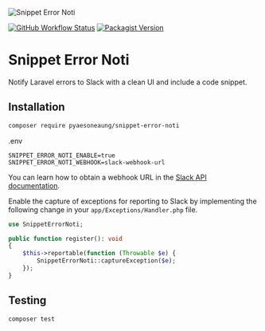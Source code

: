 ![Snippet Error Noti](https://repository-images.githubusercontent.com/729276965/f357d0c9-69ee-4632-88ae-e77cac7fbd79)

[![GitHub Workflow Status](https://img.shields.io/github/actions/workflow/status/PyaeSoneAungRgn/snippet-error-noti/run-tests.yml?branch=main&label=test)](https://github.com/PyaeSoneAungRgn/snippet-error-noti/actions/workflows/run-tests.yml)
[![Packagist Version](https://img.shields.io/packagist/v/pyaesoneaung/snippet-error-noti)](https://packagist.org/packages/pyaesoneaung/snippet-error-noti)

# Snippet Error Noti

Notify Laravel errors to Slack with a clean UI and include a code snippet.

## Installation

```bash
composer require pyaesoneaung/snippet-error-noti
```

.env

```
SNIPPET_ERROR_NOTI_ENABLE=true
SNIPPET_ERROR_NOTI_WEBHOOK=slack-webhook-url
```
You can learn how to obtain a webhook URL in the [Slack API documentation](https://api.slack.com/messaging/webhooks).

Enable the capture of exceptions for reporting to Slack by implementing the following change in your `app/Exceptions/Handler.php` file.

```php
use SnippetErrorNoti;

public function register(): void
{
    $this->reportable(function (Throwable $e) {
        SnippetErrorNoti::captureException($e);
    });
}
```

## Testing

```bash
composer test
```
